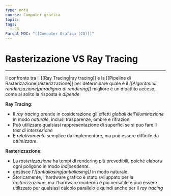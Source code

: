 ```yaml
---
type: nota
course: Computer grafica
topic: 
tags:
  - CG
Parent MOC: "[[Computer Grafica (CG)]]"
---
```



# Rasterizazione VS Ray Tracing
---
il confronto tra il [[Ray Tracing|ray tracing]] e la [[Pipeline di Rasterizazione|rasterizzazione]] per determinare quale è il _[[Algoritmi di renderizazione|paradigma di rendering]]_ migliore è un dibattito acceso, come al solito la risposta è _dipende_

**Ray Tracing**:
- Il _ray tracing_ prende in cosiderazione gli effetti _globali dell'illuminazione_ in modo _naturale_, inclusi trasparenze, ombre e rifrazioni
- Può utilizzare qualsiasi rappresentazione di superfici se si puo fare il _test di intersezione_
- È _relativamente_ semplice da implementare, ma può essere difficile da _ottimizzare_.

**Rasterizzazione**:
- La _rasterizzazione_ ha tempi di rendering più prevedibili, poiché elabora ogni poligono in modo _indipendente_.
- gestisce l'_[[antialiasing|antialiasing]]_ in modo naturale.
- Storicamente, l'hardware grafico è stato sviluppato per la _rasterizzazione_, ma l'hardware moderno è più versatile e può essere utilizzato per qualsiasi calcolo parallelo e quindi  anche per il _ray tracing_ 
